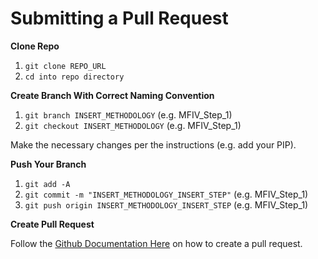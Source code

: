 # Submitting a Pull Request

**Clone Repo**
1. ```git clone REPO_URL```
2. ```cd into repo directory```

**Create Branch With Correct Naming Convention**
1. ```git branch INSERT_METHODOLOGY``` (e.g. MFIV_Step_1)
2. ```git checkout INSERT_METHODOLOGY``` (e.g. MFIV_Step_1)


Make the necessary changes per the instructions (e.g. add your PIP).

**Push Your Branch**
1. ```git add -A```
2. ```git commit -m "INSERT_METHODOLOGY_INSERT_STEP"``` (e.g. MFIV_Step_1)
3. ```git push origin INSERT_METHODOLOGY_INSERT_STEP``` (e.g. MFIV_Step_1)

**Create Pull Request**

Follow the [Github Documentation Here](https://docs.github.com/en/pull-requests/collaborating-with-pull-requests/proposing-changes-to-your-work-with-pull-requests/creating-a-pull-request) on how to create a pull request.
